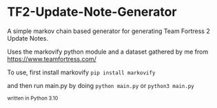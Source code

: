 # TF2-Update-Note-Generator

A simple markov chain based generator for generating Team Fortress 2 Update Notes. 

Uses the markovify python module and a dataset gathered by me from https://www.teamfortress.com/

To use, first install markovify  ```pip install markovify```

and then run main.py by doing ```python main.py``` or ```python3 main.py```

<sub>written in Python 3.10</sub>
